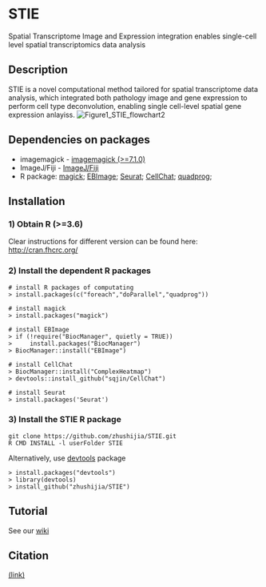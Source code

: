 # STIE
Spatial Transcriptome Image and Expression integration enables single-cell level spatial transcriptomics data analysis

## Description
STIE is a novel computational method tailored for spatial transcriptome data analysis, which integrated both pathology image and gene expression to perform cell type deconvolution, enabling single cell-level spatial gene expression anlayiss.
![Figure1_STIE_flowchart2](https://user-images.githubusercontent.com/5418417/168800169-94375fdf-9e42-40b5-976e-b707365cf4ca.jpg)


## Dependencies on packages
-  imagemagick - [imagemagick (>=7.1.0)](http://www.imagemagick.org/script/install-source.php)
-  ImageJ/Fiji - [ImageJ/Fiji](https://imagej.net/software/fiji/downloads)
-  R package: [magick](https://cran.r-project.org/web/packages/magick/vignettes/intro.html); [EBImage](https://bioconductor.org/packages/release/bioc/html/EBImage.html); [Seurat](https://satijalab.org/seurat/articles/install.html); [CellChat](https://github.com/sqjin/CellChat); [quadprog](https://cran.r-project.org/web/packages/quadprog/index.html); 

## Installation
### 1) Obtain R (>=3.6)
Clear instructions for different version can be found here:
http://cran.fhcrc.org/

### 2) Install the dependent R packages
```
# install R packages of computating
> install.packages(c("foreach","doParallel","quadprog"))

# install magick
> install.packages("magick")

# install EBImage
> if (!require("BiocManager", quietly = TRUE))
>     install.packages("BiocManager")
> BiocManager::install("EBImage")

# install CellChat
> BiocManager::install("ComplexHeatmap")
> devtools::install_github("sqjin/CellChat")

# install Seurat
> install.packages('Seurat')

```

### 3) Install the STIE R package
```
git clone https://github.com/zhushijia/STIE.git
R CMD INSTALL -l userFolder STIE
```
Alternatively, use [devtools](https://github.com/hadley/devtools) package
```
> install.packages("devtools")
> library(devtools)
> install_github("zhushijia/STIE")
```


## Tutorial
   See our [wiki](https://github.com/zhushijia/STIE/wiki)

## Citation
 [(link)](asdfads)
